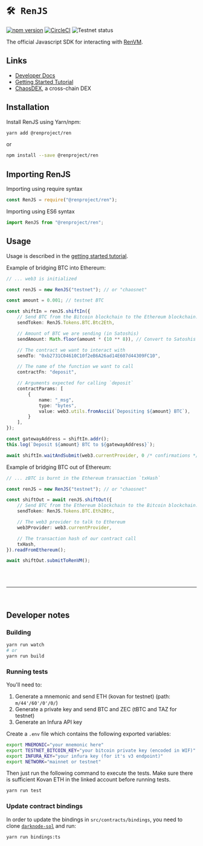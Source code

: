 # `🛠️ RenJS`

[![npm version](http://img.shields.io/npm/v/@renproject/ren.svg?style=flat)](https://npmjs.org/package/@renproject/ren "View this project on npm")
[![CircleCI](https://circleci.com/gh/renproject/ren-js.svg?style=shield&circle-token=6fc560c540eff6670e5675841d34b9769b887a49)](https://circleci.com/gh/renproject/ren-js)
![Testnet status](https://img.shields.io/endpoint?url=https://ren-status.herokuapp.com/api/shield/renproject/ren-js/testnet)

The official Javascript SDK for interacting with [RenVM](https://renproject.io).

## Links

* [Developer Docs](https://docs.renproject.io/developers/)
* [Getting Started Tutorial](https://docs.renproject.io/developers/tutorial/getting-started)
* [ChaosDEX](https://github.com/renproject/chaosdex), a cross-chain DEX

## Installation

Install RenJS using Yarn/npm:

```sh
yarn add @renproject/ren
```
or
```sh
npm install --save @renproject/ren
```

## Importing RenJS

Importing using require syntax

```typescript
const RenJS = require("@renproject/ren");
```

Importing using ES6 syntax

```typescript
import RenJS from "@renproject/ren";
```

## Usage

Usage is described in the [getting started tutorial](https://docs.renproject.io/developers/tutorial/getting-started).

Example of bridging BTC into Ethereum:

```typescript
// ... web3 is initialized

const renJS = new RenJS("testnet"); // or "chaosnet"

const amount = 0.001; // testnet BTC

const shiftIn = renJS.shiftIn({
    // Send BTC from the Bitcoin blockchain to the Ethereum blockchain.
    sendToken: RenJS.Tokens.BTC.Btc2Eth,

    // Amount of BTC we are sending (in Satoshis)
    sendAmount: Math.floor(amount * (10 ** 8)), // Convert to Satoshis

    // The contract we want to interact with
    sendTo: "0xb2731C04610C10f2eB6A26ad14E607d44309FC10",

    // The name of the function we want to call
    contractFn: "deposit",

    // Arguments expected for calling `deposit`
    contractParams: [
        {
            name: "_msg",
            type: "bytes",
            value: web3.utils.fromAscii(`Depositing ${amount} BTC`),
        }
    ],
});

const gatewayAddress = shiftIn.addr();
this.log(`Deposit ${amount} BTC to ${gatewayAddress}`);

await shiftIn.waitAndSubmit(web3.currentProvider, 0 /* confirmations */);
```

Example of bridging BTC out of Ethereum:

```typescript
// ... zBTC is burnt in the Ethereum transaction `txHash`

const renJS = new RenJS("testnet"); // or "chaosnet"

const shiftOut = await renJS.shiftOut({
    // Send BTC from the Ethereum blockchain to the Bitcoin blockchain.
    sendToken: RenJS.Tokens.BTC.Eth2Btc,

    // The web3 provider to talk to Ethereum
    web3Provider: web3.currentProvider,

    // The transaction hash of our contract call
    txHash,
}).readFromEthereum();

await shiftOut.submitToRenVM();
```

<br />
<br />
<hr />
<br />

## Developer notes

### Building

```sh
yarn run watch
# or
yarn run build
```

### Running tests

You'll need to:

1. Generate a mnemonic and send ETH (kovan for testnet) (path: `m/44'/60'/0'/0/`)
2. Generate a private key and send BTC and ZEC (tBTC and TAZ for testnet)
3. Generate an Infura API key

Create a `.env` file which contains the following exported variables:

```sh
export MNEMONIC="your mnemonic here"
export TESTNET_BITCOIN_KEY="your bitcoin private key (encoded in WIF)"
export INFURA_KEY="your infura key (for it's v3 endpoint)"
export NETWORK="mainnet or testnet"
```

Then just run the following command to execute the tests. Make sure there is sufficient Kovan ETH in the linked account before running tests.

```sh
yarn run test
```

### Update contract bindings

In order to update the bindings in `src/contracts/bindings`, you need to clone [`darknode-sol`](https://github.com/renproject/darknode-sol) and run:

```sh
yarn run bindings:ts
```
